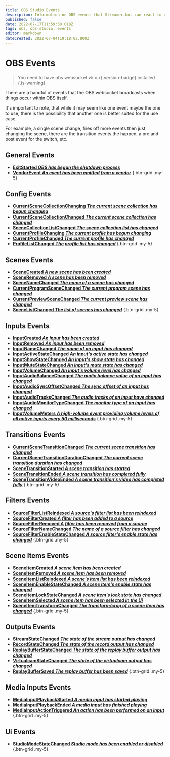 ```yaml
---
title: OBS Studio Events
description: Information on OBS events that Streamer.bot can react to using actions.
published: false
date: 2022-07-17T11:59:38.018Z
tags: obs, obs-studio, events
editor: markdown
dateCreated: 2022-07-04T19:18:02.800Z
---
```


# OBS Events
> You need to have obs websocket *v5.x.x*{.version-badge} installed
{.is-warning}

There are a handful of events that the OBS websocket broadcasts when things occur within OBS itself.

It's important to note, that while it may seem like one event maybe the one to use, there is the possibility that another one is better suited for the use case.

For example, a single scene change, fires off more events then just changing the scene, there are the transition events the happen, a pre and post event for the switch, etc.

## General Events
* [**ExitStarted *OBS has begun the shutdown process***]()
* [**VendorEvent *An event has been emitted from a vendor***]()
{.btn-grid .my-5}

## Config Events
* [**CurrentSceneCollectionChanging *The current scene collection has begun changing***]()
* [**CurrentSceneCollectionChanged *The current scene collection has changed***]()
* [**SceneCollectionListChanged *The scene collection list has changed***]()
* [**CurrentProfileChanging *The current profile has begun changing***]()
* [**CurrentProfileChanged *The current profile has changed***]()
* [**ProfileListChanged *The profile list has changed***]()
{.btn-grid .my-5}

## Scenes Events
* [**SceneCreated *A new scene has been created***]()
* [**SceneRemoved *A scene has been removed***]()
* [**SceneNameChanged *The name of a scene has changed***]()
* [**CurrentProgramSceneChanged *The current program scene has changed***]()
* [**CurrentPreviewSceneChanged *The current preview scene has changed***]()
* [**SceneListChanged *The list of scenes has changed***]()
{.btn-grid .my-5}

## Inputs Events
* [**InputCreated *An input has been created***]()
* [**InputRemoved *An input has been removed***]()
* [**InputNameChanged *The name of an input has changed***]()
* [**InputActiveStateChanged *An input's active state has changed***]()
* [**InputShowStateChanged *An input's show state has changed***]()
* [**InputMuteStateChanged *An input's mute state has changed***]()
* [**InputVolumeChanged *An input's volume level has changed***]()
* [**InputAudioBalanceChanged *The audio balance value of an input has changed***]()
* [**InputAudioSyncOffsetChanged *The sync offset of an input has changed***]()
* [**InputAudioTracksChanged *The audio tracks of an input have changed***]()
* [**InputAudioMonitorTypeChanged *The monitor type of an input has changed***]()
* [**InputVolumeMeters *A high-volume event providing volume levels of all active inputs every 50 milliseconds***]()
{.btn-grid .my-5}

## Transitions Events
* [**CurrentSceneTransitionChanged *The current scene transition has changed***]()
* [**CurrentSceneTransitionDurationChanged *The current scene transition duration has changed***]()
* [**SceneTransitionStarted *A scene transition has started***]()
* [**SceneTransitionEnded *A scene transition has completed fully***]()
* [**SceneTransitionVideoEnded *A scene transition's video has completed fully***]()
{.btn-grid .my-5}

## Filters Events
* [**SourceFilterListReindexed *A source's filter list has been reindexed***]()
* [**SourceFilterCreated *A filter has been added to a source***]()
* [**SourceFilterRemoved *A filter has been removed from a source***]()
* [**SourceFilterNameChanged *The name of a source filter has changed***]()
* [**SourceFilterEnableStateChanged *A source filter's enable state has changed***]()
{.btn-grid .my-5}

## Scene Items Events
* [**SceneItemCreated *A scene item has been created***]()
* [**SceneItemRemoved *A scene item has been removed***]()
* [**SceneItemListReindexed *A scene's item list has been reindexed***]()
* [**SceneItemEnableStateChanged *A scene item's enable state has changed***]()
* [**SceneItemLockStateChanged *A scene item's lock state has changed***]()
* [**SceneItemSelected *A scene item has been selected in the Ui***]()
* [**SceneItemTransformChanged *The transform/crop of a scene item has changed***]()
{.btn-grid .my-5}

## Outputs Events
* [**StreamStateChanged *The state of the stream output has changed***]()
* [**RecordStateChanged *The state of the record output has changed***]()
* [**ReplayBufferStateChanged *The state of the replay buffer output has changed***]()
* [**VirtualcamStateChanged *The state of the virtualcam output has changed***]()
* [**ReplayBufferSaved *The replay buffer has been saved***]()
{.btn-grid .my-5}

## Media Inputs Events
* [**MediaInputPlaybackStarted *A media input has started playing***]()
* [**MediaInputPlaybackEnded *A media input has finished playing***]()
* [**MediaInputActionTriggered *An action has been performed on an input***]()
{.btn-grid .my-5}

## Ui Events
* [**StudioModeStateChanged *Studio mode has been enabled or disabled***]()
{.btn-grid .my-5}